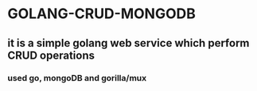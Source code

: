 ﻿# GOLANG-CRUD-MONGODB
## it is a simple golang web service which perform CRUD operations 

###  used go, mongoDB and gorilla/mux
